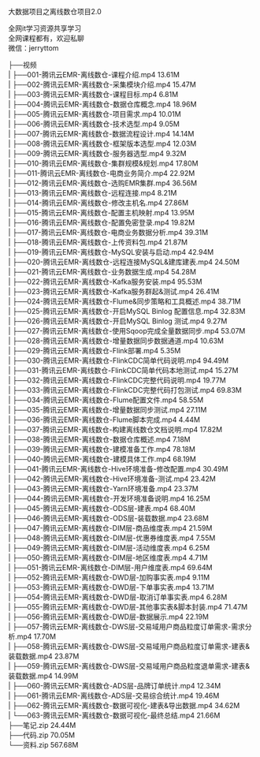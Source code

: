 大数据项目之离线数仓项目2.0

全网it学习资源共享学习<br>全网课程都有，欢迎私聊<br>微信：jerryttom<br>

├──视频<br> | ├──001-腾讯云EMR-离线数仓-课程介绍.mp4 13.61M<br> | ├──002-腾讯云EMR-离线数仓-采集模块介绍.mp4 15.47M<br> | ├──003-腾讯云EMR-离线数仓-课程目标.mp4 6.81M<br> | ├──004-腾讯云EMR-离线数仓-数据仓库概念.mp4 18.96M<br> | ├──005-腾讯云EMR-离线数仓-项目需求.mp4 10.01M<br> | ├──006-腾讯云EMR-离线数仓-技术选型.mp4 9.05M<br> | ├──007-腾讯云EMR-离线数仓-数据流程设计.mp4 14.14M<br> | ├──008-腾讯云EMR-离线数仓-框架版本选型.mp4 12.03M<br> | ├──009-腾讯云EMR-离线数仓-服务器选型.mp4 9.32M<br> | ├──010-腾讯云EMR-离线数仓-集群规模&amp;规划.mp4 17.80M<br> | ├──011-腾讯云EMR-离线数仓-电商业务简介.mp4 22.92M<br> | ├──012-腾讯云EMR-离线数仓-选购EMR集群.mp4 36.56M<br> | ├──013-腾讯云EMR-离线数仓-远程连接.mp4 8.21M<br> | ├──014-腾讯云EMR-离线数仓-修改主机名.mp4 27.86M<br> | ├──015-腾讯云EMR-离线数仓-配置主机映射.mp4 13.95M<br> | ├──016-腾讯云EMR-离线数仓-配置免密登录.mp4 19.82M<br> | ├──017-腾讯云EMR-离线数仓-电商业务数据分析.mp4 39.31M<br> | ├──018-腾讯云EMR-离线数仓-上传资料包.mp4 21.87M<br> | ├──019-腾讯云EMR-离线数仓-MySQL安装与启动.mp4 42.94M<br> | ├──020-腾讯云EMR-离线数仓-远程连接MySQL&amp;建库建表.mp4 24.50M<br> | ├──021-腾讯云EMR-离线数仓-业务数据生成.mp4 54.28M<br> | ├──022-腾讯云EMR-离线数仓-Kafka服务安装.mp4 95.53M<br> | ├──023-腾讯云EMR-离线数仓-Kafka服务群起&amp;测试.mp4 26.41M<br> | ├──024-腾讯云EMR-离线数仓-Flume&amp;同步策略和工具概述.mp4 38.71M<br> | ├──025-腾讯云EMR-离线数仓-开启MySQL Binlog 配置信息.mp4 32.83M<br> | ├──026-腾讯云EMR-离线数仓-开启MySQL Binlog 测试.mp4 9.27M<br> | ├──027-腾讯云EMR-离线数仓-使用Sqoop完成全量数据同步.mp4 53.07M<br> | ├──028-腾讯云EMR-离线数仓-增量数据同步数据通道.mp4 10.63M<br> | ├──029-腾讯云EMR-离线数仓-Flink部署.mp4 5.35M<br> | ├──030-腾讯云EMR-离线数仓-FlinkCDC简单代码说明.mp4 94.49M<br> | ├──031-腾讯云EMR-离线数仓-FlinkCDC简单代码本地测试.mp4 15.27M<br> | ├──032-腾讯云EMR-离线数仓-FlinkCDC完整代码说明.mp4 19.77M<br> | ├──033-腾讯云EMR-离线数仓-FlinkCDC完整代码打包测试.mp4 69.83M<br> | ├──034-腾讯云EMR-离线数仓-Flume配置文件.mp4 58.55M<br> | ├──035-腾讯云EMR-离线数仓-增量数据同步测试.mp4 27.11M<br> | ├──036-腾讯云EMR-离线数仓-Flume脚本完成.mp4 4.44M<br> | ├──037-腾讯云EMR-离线数仓-构建离线数仓文档说明.mp4 17.82M<br> | ├──038-腾讯云EMR-离线数仓-数据仓库概述.mp4 7.18M<br> | ├──039-腾讯云EMR-离线数仓-建模准备工作.mp4 78.18M<br> | ├──040-腾讯云EMR-离线数仓-建模具体工作.mp4 68.19M<br> | ├──041-腾讯云EMR-离线数仓-Hive环境准备-修改配置.mp4 30.49M<br> | ├──042-腾讯云EMR-离线数仓-Hive环境准备-测试.mp4 23.42M<br> | ├──043-腾讯云EMR-离线数仓-Yarn环境准备.mp4 23.37M<br> | ├──044-腾讯云EMR-离线数仓-开发环境准备说明.mp4 16.25M<br> | ├──045-腾讯云EMR-离线数仓-ODS层-建表.mp4 68.40M<br> | ├──046-腾讯云EMR-离线数仓-ODS层-装载数据.mp4 23.68M<br> | ├──047-腾讯云EMR-离线数仓-DIM层-商品维度表.mp4 21.59M<br> | ├──048-腾讯云EMR-离线数仓-DIM层-优惠券维度表.mp4 7.55M<br> | ├──049-腾讯云EMR-离线数仓-DIM层-活动维度表.mp4 6.25M<br> | ├──050-腾讯云EMR-离线数仓-DIM层-地区维度表.mp4 4.71M<br> | ├──051-腾讯云EMR-离线数仓-DIM层-用户维度表.mp4 69.64M<br> | ├──052-腾讯云EMR-离线数仓-DWD层-加购事实表.mp4 9.11M<br> | ├──053-腾讯云EMR-离线数仓-DWD层-下单事实表.mp4 13.71M<br> | ├──054-腾讯云EMR-离线数仓-DWD层-取消订单事实表.mp4 6.28M<br> | ├──055-腾讯云EMR-离线数仓-DWD层-其他事实表&amp;脚本封装.mp4 71.47M<br> | ├──056-腾讯云EMR-离线数仓-DWD层-数据展示.mp4 22.19M<br> | ├──057-腾讯云EMR-离线数仓-DWS层-交易域用户商品粒度订单需求-需求分析.mp4 17.70M<br> | ├──058-腾讯云EMR-离线数仓-DWS层-交易域用户商品粒度订单需求-建表&amp;装载数据.mp4 23.87M<br> | ├──059-腾讯云EMR-离线数仓-DWS层-交易域用户商品粒度退单需求-建表&amp;装载数据.mp4 14.99M<br> | ├──060-腾讯云EMR-离线数仓-ADS层-品牌订单统计.mp4 12.34M<br> | ├──061-腾讯云EMR-离线数仓-ADS层-交易综合统计.mp4 19.46M<br> | ├──062-腾讯云EMR-离线数仓-数据可视化-建表&amp;导出数据.mp4 34.62M<br> | └──063-腾讯云EMR-离线数仓-数据可视化-最终总结.mp4 21.66M<br> ├──笔记.zip 24.44M<br> ├──代码.zip 70.05M<br> └──资料.zip 567.68M